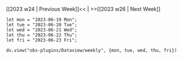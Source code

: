[[2023 w24 | Previous Week]]<< | >>[[2023 w26 | Next Week]]

```dataviewjs
let mon = "2023-06-19 Mon";
let tue = "2023-06-20 Tue";
let wed = "2023-06-21 Wed";
let thu = "2023-06-22 Thu";
let fri = "2023-06-23 Fri";

dv.view("obs-plugins/Dataview/weekly", {mon, tue, wed, thu, fri})
```